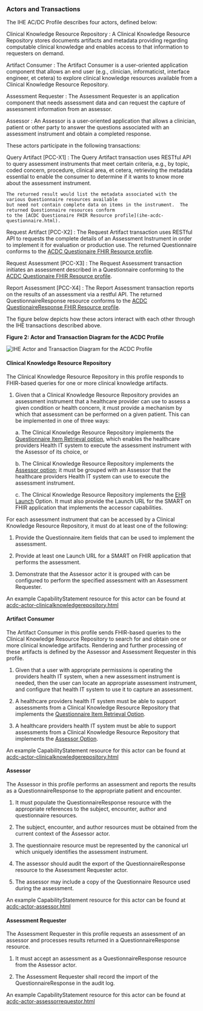 ### Actors and Transactions

The IHE AC/DC Profile describes four actors, defined below:

Clinical Knowledge Resource Repository
: A Clinical Knowledge Resource Repository stores documents artifacts and metadata providing
regarding computable clinical knowledge and enables access to that information to requesters on demand.

Artifact Consumer
: The Artifact Consumer is a user-oriented application component that allows an end user (e.g.,
clinician, informaticist, interface engineer, et cetera) to explore clinical knowledge resources
available from a Clinical Knowledge Resource Repository.

Assessment Requester
: The Assessment Requester is an application component that needs assessment data and can request the
capture of assessment information from an assessor.

Assessor
: An Assessor is a user-oriented application that allows a clinician, patient or other party to answer the
questions associated with an assessment instrument and obtain a completed response.

These actors participate in the following transactions:

<a name='pcc-x1'> </a> Query Artifact [PCC-X1]
:   The Query Artifact transaction uses RESTful API to query assessment instruments that meet certain criteria, e.g., by
    topic, coded concern, procedure, clinical area, et cetera, retrieving the metadata essential to enable the
    consumer to determine if it wants to know more about the assessment instrument.

    The returned result would list the metadata associated with the various Questionnaire resources available
    but need not contain complete data on items in the instrument.  The returned Questionnaire resources conform
    to the [ACDC Questionaire FHIR Resource profile](ihe-acdc-questionnaire.html).

<a name='pcc-x2'> </a> Request Artifact [PCC-X2]
:   The Request Artifact transaction uses RESTful API to requests the complete details of an Assessment Instrument in
    order to implement it for evaluation or production use. The returned Questionnaire conforms to
    the [ACDC Questionaire FHIR Resource profile](ihe-acdc-questionnaire.html).


<a name='pcc-x3'> </a> Request Assessment [PCC-X3]
:   The Request Assessment transaction initiates an assessment described in a Questionnaire conforming to the
    [ACDC Questionaire FHIR Resource profile](ihe-acdc-questionnaire.html).

<a name='pcc-x4'> </a> Report Assessment [PCC-X4]
:   The Report Assessment transaction reports on the results of an assessment via a restful API.
    The returned QuestionnaireResponse resource conforms to
    the [ACDC QuestionaireResponse FHIR Resource profile](ihe-acdc-questionnaireresponse.html).

The figure below depicts how these actors interact with each other through the IHE transactions
described above.

**Figure 2: Actor and Transaction Diagram for the ACDC Profile**

![IHE Actor and Transaction Diagram for the ACDC Profile](ActorsAndTransactions.png "IHE Actor and Transaction Diagram for the ACDC Profile")
<div style="clear: left"/>

#### Clinical Knowledge Resource Repository
The Clinical Knowledge Resource Repository in this profile responds to FHIR-based queries for one or more clinical knowledge artifacts.

1. Given that a Clinical Knowledge Resource Repository provides an assessment instrument that a healthcare provider can use to assess a given condition or health concern, it must provide a mechanism by which that assessment can be performed on a given patient. This can be implemented in one of three ways:

    a. The Clinical Knowledge Resource Repository implements the [Questionnaire Item Retrieval option](profileoptions.html#item-option), which enables the healthcare providers Health IT system to execute the assessment instrument with the Assessor of its choice, or

    b. The Clinical Knowledge Resource Repository implements the [Assessor option](profileoptions.html#assessor-option); it must be grouped with an Assessor that the healthcare providers Health IT system can use to execute the assessment instrument.

    c. The Clinical Knowledge Resource Repository implements the [EHR Launch](profileoptions.html#ehrlaunch-option) Option.  It must also provide the Launch URL for the SMART on FHIR application that implements the accessor capabilities.

For each assessment instrument that can be accessed by a Clinical Knowledge Resource Repository, it must do at least one of the following:

1.  Provide the Questionnaire.item fields that can be used to implement the assessment.

2.  Provide at least one Launch URL for a SMART on FHIR application that performs the assessment.

3.  Demonstrate that the Assessor actor it is grouped with can be configured to perform the specified assessment with an
Assessment Requester.

An example CapabilityStatement resource for this actor can be found at [acdc-actor-clinicalknowledgerepository.html](acdc-actor-clinicalknowledgerepository.html)

#### Artifact Consumer
The Artifact Consumer in this profile sends FHIR-based queries to the Clinical Knowledge Resource Repository to
search for and obtain one or more clinical knowledge artifacts.  Rendering and further processing of these artifacts
is defined by the Assessor and Assessment Requester in this profile.

1.  Given that a user with appropriate permissions is operating the providers health IT system, when a new assessment
instrument is needed, then the user can locate an appropriate assessment instrument, and configure that health IT system
to use it to capture an assessment.

2.  A healthcare providers health IT system must be able to support assessments from a Clinical Knowledge Resource
Repository that implements the [Questionnaire Item Retrieval Option](profileoptions.html#item-option).

3.  A healthcare providers health IT system must be able to support assessments from a Clinical Knowledge Resource
Repository that implements the [Assessor Option](profileoptions.html#assessor-option).

An example CapabilityStatement resource for this actor can be found at [acdc-actor-clinicalknowledgerepository.html](acdc-actor-clinicalknowledgerepository.html)

#### Assessor
The Assessor in this profile performs an assessment and reports the results as a QuestionnaireResponse to the appropriate
patient and encounter.

1. It must populate the QuestionnaireResponse resource with the appropriate references to the subject,
encounter, author and questionnaire resources.

2. The subject, encounter, and author resources must be obtained from the
current context of the Assessor actor.

3. The questionnaire resource must be represented by the canonical url which
uniquely identifies the assessment instrument.

4. The assessor should audit the export of the QuestionnaireResponse resource to the
Assessment Requester actor.

5. The assessor may include a copy of the Questionnaire Resource used
during the assessment.

An example CapabilityStatement resource for this actor can be found at [acdc-actor-assessor.html](acdc-actor-assessor.html)

#### Assessment Requester
The Assessment Requester in this profile requests an assessment of an assessor and processes results returned in a
QuestionnaireResponse resource.

1. It must accept an assessment as a QuestionnaireResponse resource from the Assessor actor.

2. The Assessment Requester shall record the import of the QuestionnaireResponse in the audit log.

An example CapabilityStatement resource for this actor can be found at [acdc-actor-assessorrequestor.html](acdc-actor-assessorrequestor.html)
